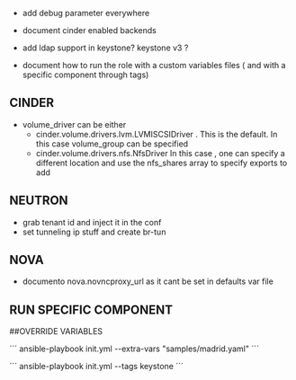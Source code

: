 - add debug parameter everywhere

- document cinder enabled backends

- add ldap support in keystone? keystone v3 ?

- document how to run the role with a custom variables files ( and with a specific component through tags)

## CINDER
 - volume_driver can be either 
   - cinder.volume.drivers.lvm.LVMISCSIDriver . This is the default. In this case volume_group can be specified
   - cinder.volume.drivers.nfs.NfsDriver In this case , one can specify a different location and use the nfs_shares array to specify exports to add

## NEUTRON
 - grab tenant id and inject it in the conf
 - set tunneling ip stuff and create br-tun

## NOVA
 - documento nova.novncproxy_url as it cant be set in defaults var file


## RUN SPECIFIC COMPONENT

##OVERRIDE VARIABLES

´´´
ansible-playbook init.yml --extra-vars "samples/madrid.yaml"
´´´

´´´
ansible-playbook init.yml --tags keystone
´´´


